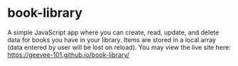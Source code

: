 # book-library
A simple JavaScript app where you can create, read, update, and delete data for books you have in your library. Items are stored in a local array (data entered by user will be lost on reload).
You may view the live site here: https://geevee-101.github.io/book-library/

